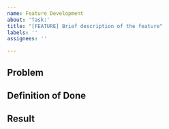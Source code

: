 ```yaml
---
name: Feature Development
about: 'Task:'
title: "[FEATURE] Brief description of the feature"
labels: ''
assignees: ''

---
```


## Problem

## Definition of Done

## Result

